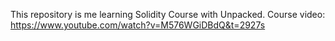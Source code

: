 This repository is me learning Solidity Course with Unpacked. Course video: https://www.youtube.com/watch?v=M576WGiDBdQ&t=2927s
